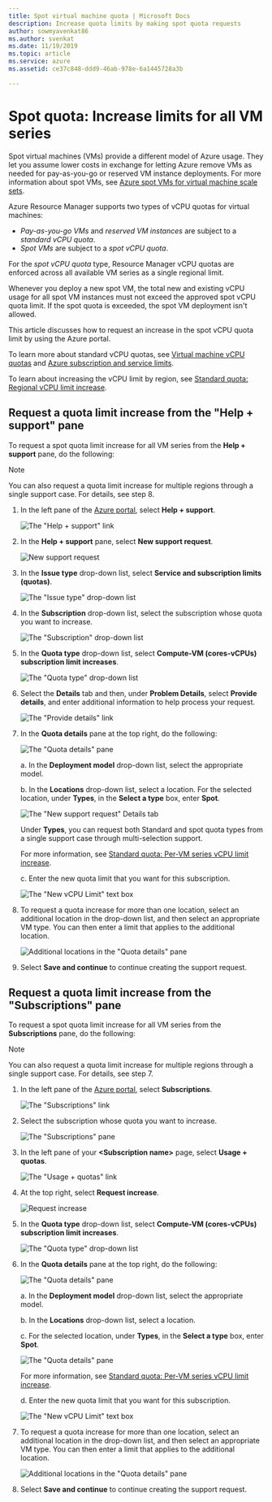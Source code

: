 ```yaml
---
title: Spot virtual machine quota | Microsoft Docs
description: Increase quota limits by making spot quota requests
author: sowmyavenkat86
ms.author: svenkat
ms.date: 11/19/2019
ms.topic: article
ms.service: azure
ms.assetid: ce37c848-ddd9-46ab-978e-6a1445728a3b

---
```


# Spot quota: Increase limits for all VM series

Spot virtual machines (VMs) provide a different model of Azure usage. They let you assume lower costs in exchange for letting Azure remove VMs as needed for pay-as-you-go or reserved VM instance deployments. For more information about spot VMs, see [Azure spot VMs for virtual machine scale sets](https://docs.microsoft.com/azure/virtual-machine-scale-sets/use-spot).

Azure Resource Manager supports two types of vCPU quotas for virtual machines:
* *Pay-as-you-go VMs* and *reserved VM instances* are subject to a *standard vCPU quota*.
* *Spot VMs* are subject to a *spot vCPU quota*. 

For the *spot vCPU quota* type, Resource Manager vCPU quotas are enforced across all available VM series as a single regional limit.

Whenever you deploy a new spot VM, the total new and existing vCPU usage for all spot VM instances must not exceed the approved spot vCPU quota limit. If the spot quota is exceeded, the spot VM deployment isn't allowed. 

This article discusses how to request an increase in the spot vCPU quota limit by using the Azure portal. 

To learn more about standard vCPU quotas, see [Virtual machine vCPU quotas](https://docs.microsoft.com/azure/virtual-machines/windows/quotas) and [Azure subscription and service limits](https://aka.ms/quotalimits). 

To learn about increasing the vCPU limit by region, see [Standard quota: Regional vCPU limit increase](https://docs.microsoft.com/azure/azure-supportability/regional-quota-requests).

## Request a quota limit increase from the "Help + support" pane 

To request a spot quota limit increase for all VM series from the **Help + support** pane, do the following:

> [!NOTE]
> You can also request a quota limit increase for multiple regions through a single support case. For details, see step 8. 

1. In the left pane of the [Azure portal](https://portal.azure.com), select **Help + support**.

   ![The "Help + support" link](./media/resource-manager-core-quotas-request/helpsupport.png)
 
1. In the **Help + support** pane, select **New support request**. 

    ![New support request](./media/resource-manager-core-quotas-request/newsupportrequest.png)

1. In the **Issue type** drop-down list, select **Service and subscription limits (quotas)**.

   ![The "Issue type" drop-down list](./media/resource-manager-core-quotas-request/issuetypedropdown.png)

1. In the **Subscription** drop-down list, select the subscription whose quota you want to increase.

   ![The "Subscription" drop-down list](./media/resource-manager-core-quotas-request/select-subscription-sr.png)
   
1. In the **Quota type** drop-down list, select **Compute-VM (cores-vCPUs) subscription  limit increases**. 

   ![The "Quota type" drop-down list](./media/resource-manager-core-quotas-request/select-quota-type.png)

1. Select the **Details** tab and then, under **Problem Details**, select **Provide details**, and enter additional information to help process your request.

   ![The "Provide details" link](./media/resource-manager-core-quotas-request/provide-details.png)
   
1. In the **Quota details** pane at the top right, do the following:

   ![The "Quota details" pane](./media/resource-manager-core-quotas-request/3-7.png)

   a. In the **Deployment model** drop-down list, select the appropriate model.

   b. In the **Locations** drop-down list, select a location. For the selected location, under **Types**, in the **Select a type** box, enter **Spot**. 
   
   ![The "New support request" Details tab](./media/resource-manager-core-quotas-request/3-8.png)

    Under **Types**, you can request both Standard and spot quota types from a single support case through multi-selection support. 
    
    For more information, see [Standard quota: Per-VM series vCPU limit increase](https://docs.microsoft.com/azure/azure-supportability/per-vm-quota-requests).

   c. Enter the new quota limit that you want for this subscription. 
 
   ![The "New vCPU Limit" text box](./media/resource-manager-core-quotas-request/3-9.png)

1. To request a quota increase for more than one location, select an additional location in the drop-down list, and then select an appropriate VM type. You can then enter a limit that applies to the additional location.

   ![Additional locations in the "Quota details" pane](./media/resource-manager-core-quotas-request/3-10.png)

1. Select **Save and continue** to continue creating the support request.

## Request a quota limit increase from the "Subscriptions" pane

To request a spot quota limit increase for all VM series from the **Subscriptions** pane, do the following:

> [!NOTE]
> You can also request a quota limit increase for multiple regions through a single support case. For details, see step 7. 

1. In the left pane of the [Azure portal](https://portal.azure.com), select **Subscriptions**.

   ![The "Subscriptions" link](./media/resource-manager-core-quotas-request/subscriptions.png)

1. Select the subscription whose quota you want to increase.

   ![The "Subscriptions" pane](./media/resource-manager-core-quotas-request/select-subscription.png)

1. In the left pane of your **\<Subscription name>** page, select **Usage + quotas**.

   ![The "Usage + quotas" link](./media/resource-manager-core-quotas-request/select-usage-quotas.png)

1. At the top right, select **Request increase**.

   ![Request increase](./media/resource-manager-core-quotas-request/request-increase.png)

1. In the **Quota type** drop-down list, select **Compute-VM (cores-vCPUs) subscription limit increases**.

   ![The "Quota type" drop-down list](./media/resource-manager-core-quotas-request/select-quota-type.png)

1. In the **Quota details** pane at the top right, do the following:

   ![The "Quota details" pane](./media/resource-manager-core-quotas-request/3-2-6.png)
 
   a. In the **Deployment model** drop-down list, select the appropriate model.

   b. In the **Locations** drop-down list, select a location. 
   
   c. For the selected location, under **Types**, in the **Select a type** box, enter **Spot**.

   ![The "Quota details" pane](./media/resource-manager-core-quotas-request/3-2-7.png)

   For more information, see [Standard quota: Per-VM series vCPU limit increase](https://docs.microsoft.com/azure/azure-supportability/per-vm-quota-requests).

   d. Enter the new quota limit that you want for this subscription.

   ![The "New vCPU Limit" text box](./media/resource-manager-core-quotas-request/3-2-8.png)
 
1. To request a quota increase for more than one location, select an additional location in the drop-down list, and then select an appropriate VM type. You can then enter a limit that applies to the additional location.

   ![Additional locations in the "Quota details" pane](./media/resource-manager-core-quotas-request/3-2-9.png)
 
1. Select **Save and continue** to continue creating the support request.


